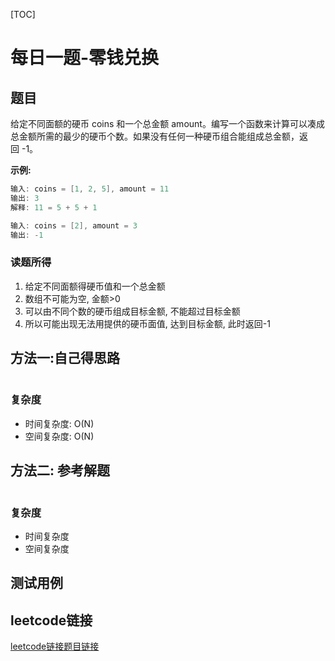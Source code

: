 [TOC]

# 每日一题-零钱兑换

## 题目
给定不同面额的硬币 coins 和一个总金额 amount。编写一个函数来计算可以凑成总金额所需的最少的硬币个数。如果没有任何一种硬币组合能组成总金额，返回 -1。

**示例:**  
```java
输入: coins = [1, 2, 5], amount = 11
输出: 3 
解释: 11 = 5 + 5 + 1

输入: coins = [2], amount = 3
输出: -1
```

### 读题所得
1. 给定不同面额得硬币值和一个总金额
2. 数组不可能为空, 金额>0
3. 可以由不同个数的硬币组成目标金额, 不能超过目标金额
4. 所以可能出现无法用提供的硬币面值, 达到目标金额, 此时返回-1

## 方法一:自己得思路
```swift

```
### 复杂度
* 时间复杂度: O(N)
* 空间复杂度: O(N)

## 方法二: 参考解题
```java

```
### 复杂度
* 时间复杂度
* 空间复杂度

## 测试用例

## leetcode链接
[leetcode链接题目链接](https://leetcode-cn.com/problems/coin-change)  